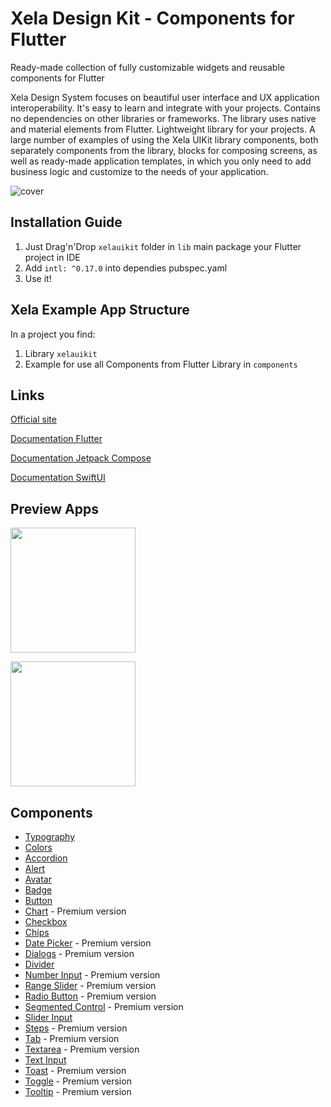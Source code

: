 # Xela Design Kit - Components for Flutter

Ready-made collection of fully customizable widgets and reusable components for Flutter

Xela Design System focuses on beautiful user interface and UX application interoperability. It's easy to learn and integrate with your projects. Contains no dependencies on other libraries or frameworks. The library uses native and material elements from Flutter. Lightweight library for your projects. A large number of examples of using the Xela UIKit library components, both separately components from the library, blocks for composing screens, as well as ready-made application templates, in which you only need to add business logic and customize to the needs of your application.

![cover](https://xelaui.com/images/xela-ios-cover@2x.jpg)

## Installation Guide

1. Just Drag'n'Drop `xelauikit` folder in `lib` main package your Flutter project in IDE
3. Add `intl: ^0.17.0` into dependies pubspec.yaml
4. Use it!

## Xela Example App Structure

In a project you find:

1. Library `xelauikit`
2. Example for use all Components from Flutter Library in `components`

## Links

[Official site](https://xelaui.com)

[Documentation Flutter](https://xelaui.com/docs-flutter/)

[Documentation Jetpack Compose](https://xelaui.com/docs-android/)

[Documentation SwiftUI](https://xelaui.com/docs-ios/)

## Preview Apps



[<img src="https://xelaui.com/images/googleplay.png" width="200" />](https://play.google.com/store/apps/details?id=tech.b2app.app.xelauikitexampleapp)

[<img src="https://xelaui.com/images/appstore.png" width="200" />](https://apps.apple.com/ru/app/xela-uikit-example-app/id1580981621)

## Components

- [Typography](https://xelaui.com/docs-flutter/typography)
- [Colors](https://xelaui.com/docs-flutter/colors)
- [Accordion](https://xelaui.com/docs-flutter/accordion)
- [Alert](https://xelaui.com/docs-flutter/alert)
- [Avatar](https://xelaui.com/docs-flutter/avatar)
- [Badge](https://xelaui.com/docs-flutter/badge)
- [Button](https://xelaui.com/docs-flutter/button)
- [Chart](https://xelaui.com/docs-flutter/chart) - Premium version
- [Checkbox](https://xelaui.com/docs-flutter/checkbox)
- [Chips](https://xelaui.com/docs-flutter/chips)
- [Date Picker](https://xelaui.com/docs-flutter/datepicker) - Premium version
- [Dialogs](https://xelaui.com/docs-flutter/dialog) - Premium version
- [Divider](https://xelaui.com/docs-flutter/divider)
- [Number Input](https://xelaui.com/docs-flutter/numberinput) - Premium version
- [Range Slider](https://xelaui.com/docs-flutter/rangeslider) - Premium version
- [Radio Button](https://xelaui.com/docs-flutter/radiobutton) - Premium version
- [Segmented Control](https://xelaui.com/docs-flutter/segmentedcontrol) - Premium version
- [Slider Input](https://xelaui.com/docs-flutter/sliderinput)
- [Steps](https://xelaui.com/docs-flutter/steps) - Premium version
- [Tab](https://xelaui.com/docs-flutter/tab) - Premium version
- [Textarea](https://xelaui.com/docs-flutter/textarea) - Premium version
- [Text Input](https://xelaui.com/docs-flutter/textinput) 
- [Toast](https://xelaui.com/docs-flutter/toast) - Premium version
- [Toggle](https://xelaui.com/docs-flutter/toggle) - Premium version
- [Tooltip](https://xelaui.com/docs-flutter/tooltip) - Premium version 


